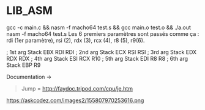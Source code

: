 # LIB_ASM
gcc -c main.c && nasm -f macho64 test.s && gcc main.o test.o && ./a.out
nasm -f macho64 test.s
Les 6 premiers paramètres sont passés comme ça : rdi (1er paramètre), rsi (2), rdx (3), rcx (4), r8 (5), r9(6).

; 1st arg           Stack           EBX               RDI            RDI
; 2nd arg           Stack           ECX               RSI            RSI
; 3rd arg           Stack           EDX               RDX            RDX
; 4th arg           Stack           ESI               RCX            R10
; 5th arg           Stack           EDI               R8             R8
; 6th arg           Stack           EBP               R9

Documentation -> 
>Jump = http://faydoc.tripod.com/cpu/je.htm

https://askcodez.com/images2/155807970253616.png
